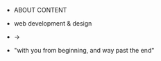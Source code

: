 - ABOUT CONTENT

- web development & design
- ->

- "with you from beginning, and way past the end"
